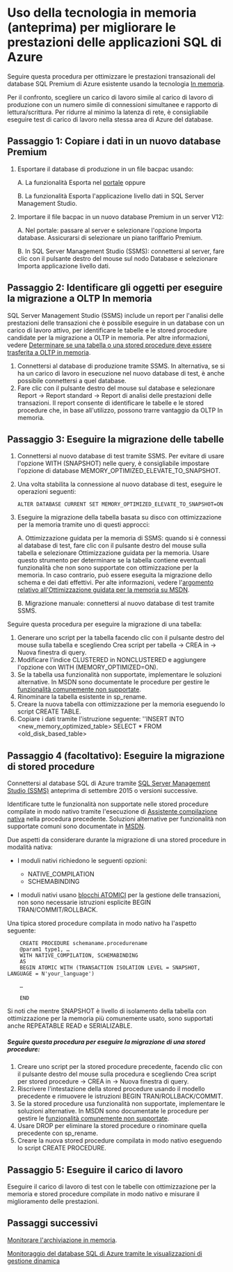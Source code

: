 <properties
	pageTitle="Usare OLTP in memoria per migliorare le prestazioni transazionali di SQL Azure | Microsoft Azure"
	description="Adottare OLTP in memoria per migliorare le prestazioni transazionali in un database SQL esistente."
	services="sql-database"
	documentationCenter=""
	authors="jodebrui"
	manager="jeffreyg"
	editor=""/>


<tags
	ms.service="sql-database"
	ms.workload="data-management"
	ms.tgt_pltfrm="na"
	ms.devlang="na"
	ms.topic="hero-article"
	ms.date="10/28/2015"
	ms.author="jodebrui"/>


# Uso della tecnologia in memoria (anteprima) per migliorare le prestazioni delle applicazioni SQL di Azure

Seguire questa procedura per ottimizzare le prestazioni transazionali del database SQL Premium di Azure esistente usando la tecnologia [In memoria](sql-database-in-memory.md).

Per il confronto, scegliere un carico di lavoro simile al carico di lavoro di produzione con un numero simile di connessioni simultanee e rapporto di lettura/scrittura. Per ridurre al minimo la latenza di rete, è consigliabile eseguire test di carico di lavoro nella stessa area di Azure del database.

## Passaggio 1: Copiare i dati in un nuovo database Premium
1.	Esportare il database di produzione in un file bacpac usando:

	A. La funzionalità Esporta nel [portale](https://portal.azure.com/) oppure

	B. La funzionalità Esporta l'applicazione livello dati in SQL Server Management Studio.

2.	Importare il file bacpac in un nuovo database Premium in un server V12:

	A. Nel portale: passare al server e selezionare l'opzione Importa database. Assicurarsi di selezionare un piano tariffario Premium.

	B. In SQL Server Management Studio (SSMS): connettersi al server, fare clic con il pulsante destro del mouse sul nodo Database e selezionare Importa applicazione livello dati.


## Passaggio 2: Identificare gli oggetti per eseguire la migrazione a OLTP In memoria
SQL Server Management Studio (SSMS) include un report per l'analisi delle prestazioni delle transazioni che è possibile eseguire in un database con un carico di lavoro attivo, per identificare le tabelle e le stored procedure candidate per la migrazione a OLTP in memoria. Per altre informazioni, vedere [Determinare se una tabella o una stored procedure deve essere trasferita a OLTP in memoria](https://msdn.microsoft.com/library/dn205133.aspx).

1.	Connettersi al database di produzione tramite SSMS. In alternativa, se si ha un carico di lavoro in esecuzione nel nuovo database di test, è anche possibile connettersi a quel database.
2.	Fare clic con il pulsante destro del mouse sul database e selezionare Report -> Report standard -> Report di analisi delle prestazioni delle transazioni. Il report consente di identificare le tabelle e le stored procedure che, in base all'utilizzo, possono trarre vantaggio da OLTP In memoria.


## Passaggio 3: Eseguire la migrazione delle tabelle
1.	Connettersi al nuovo database di test tramite SSMS. Per evitare di usare l'opzione WITH (SNAPSHOT) nelle query, è consigliabile impostare l'opzione di database MEMORY\_OPTIMIZED\_ELEVATE\_TO\_SNAPSHOT.
2.	Una volta stabilita la connessione al nuovo database di test, eseguire le operazioni seguenti:

   	    ALTER DATABASE CURRENT SET MEMORY_OPTIMIZED_ELEVATE_TO_SNAPSHOT=ON

3.	Eseguire la migrazione della tabella basata su disco con ottimizzazione per la memoria tramite uno di questi approcci:

	A. Ottimizzazione guidata per la memoria di SSMS: quando si è connessi al database di test, fare clic con il pulsante destro del mouse sulla tabella e selezionare Ottimizzazione guidata per la memoria. Usare questo strumento per determinare se la tabella contiene eventuali funzionalità che non sono supportate con ottimizzazione per la memoria. In caso contrario, può essere eseguita la migrazione dello schema e dei dati effettivi. Per alte informazioni, vedere l'[argomento relativo all'Ottimizzazione guidata per la memoria su MSDN](https://msdn.microsoft.com/library/dn284308.aspx).

	B. Migrazione manuale: connettersi al nuovo database di test tramite SSMS.

Seguire questa procedura per eseguire la migrazione di una tabella:

1.	Generare uno script per la tabella facendo clic con il pulsante destro del mouse sulla tabella e scegliendo Crea script per tabella -> CREA in -> Nuova finestra di query.
2.	Modificare l'indice CLUSTERED in NONCLUSTERED e aggiungere l'opzione con WITH (MEMORY\_OPTIMIZED=ON).
3.	Se la tabella usa funzionalità non supportate, implementare le soluzioni alternative. In MSDN sono documentate le procedure per gestire le [funzionalità comunemente non supportate](https://msdn.microsoft.com/library/dn247639.aspx).
4.	Rinominare la tabella esistente in sp\_rename.
5.	Creare la nuova tabella con ottimizzazione per la memoria eseguendo lo script CREATE TABLE.
6.	Copiare i dati tramite l'istruzione seguente: ''INSERT INTO <new_memory_optimized_table> SELECT * FROM <old_disk_based_table>

## Passaggio 4 (facoltativo): Eseguire la migrazione di stored procedure

Connettersi al database SQL di Azure tramite [SQL Server Management Studio (SSMS)](https://msdn.microsoft.com/library/mt238290.aspx) anteprima di settembre 2015 o versioni successive.

Identificare tutte le funzionalità non supportate nelle stored procedure compilate in modo nativo tramite l'esecuzione di [Assistente compilazione nativa](https://msdn.microsoft.com/library/dn284308.aspx) nella procedura precedente. Soluzioni alternative per funzionalità non supportate comuni sono documentate in [MSDN](https://msdn.microsoft.com/library/dn296678.aspx).

Due aspetti da considerare durante la migrazione di una stored procedure in modalità nativa:

- I moduli nativi richiedono le seguenti opzioni:

	- NATIVE\_COMPILATION
	- SCHEMABINDING



- I moduli nativi usano [blocchi ATOMICI](https://msdn.microsoft.com/library/dn452281.aspx) per la gestione delle transazioni, non sono necessarie istruzioni esplicite BEGIN TRAN/COMMIT/ROLLBACK.

Una tipica stored procedure compilata in modo nativo ha l'aspetto seguente:


   	    CREATE PROCEDURE schemaname.procedurename
   		@param1 type1, …
   		WITH NATIVE_COMPILATION, SCHEMABINDING
   		AS
   		BEGIN ATOMIC WITH (TRANSACTION ISOLATION LEVEL = SNAPSHOT, LANGUAGE = N'your_language')

   		…

   		END



Si noti che mentre SNAPSHOT è livello di isolamento della tabella con ottimizzazione per la memoria più comunemente usato, sono supportati anche REPEATABLE READ e SERIALIZABLE.

##### Seguire questa procedura per eseguire la migrazione di una stored procedure:

1.	Creare uno script per la stored procedure precedente, facendo clic con il pulsante destro del mouse sulla procedura e scegliendo Crea script per stored procedure -> CREA in -> Nuova finestra di query.
2.	Riscrivere l'intestazione della stored procedure usando il modello precedente e rimuovere le istruzioni BEGIN TRAN/ROLLBACK/COMMIT.
3.	Se la stored procedure usa funzionalità non supportate, implementare le soluzioni alternative. In MSDN sono documentate le procedure per gestire le [funzionalità comunemente non supportate](https://msdn.microsoft.com/library/dn296678.aspx).
4.	Usare DROP per eliminare la stored procedure o rinominare quella precedente con sp\_rename.
5.	Creare la nuova stored procedure compilata in modo nativo eseguendo lo script CREATE PROCEDURE.

## Passaggio 5: Eseguire il carico di lavoro
Eseguire il carico di lavoro di test con le tabelle con ottimizzazione per la memoria e stored procedure compilate in modo nativo e misurare il miglioramento delle prestazioni.

## Passaggi successivi

[Monitorare l'archiviazione in memoria](https://azure.microsoft.com/documentation/articles/sql-database-in-memory-oltp-monitoring/).

[Monitoraggio del database SQL di Azure tramite le visualizzazioni di gestione dinamica](sql-database-monitoring-with-dmvs.md)

<!---HONumber=Nov15_HO1-->